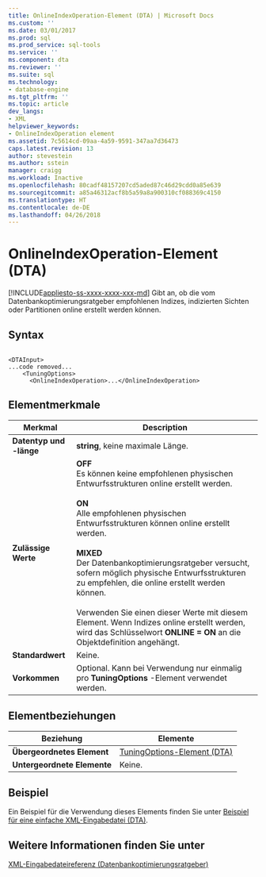 ```yaml
---
title: OnlineIndexOperation-Element (DTA) | Microsoft Docs
ms.custom: ''
ms.date: 03/01/2017
ms.prod: sql
ms.prod_service: sql-tools
ms.service: ''
ms.component: dta
ms.reviewer: ''
ms.suite: sql
ms.technology:
- database-engine
ms.tgt_pltfrm: ''
ms.topic: article
dev_langs:
- XML
helpviewer_keywords:
- OnlineIndexOperation element
ms.assetid: 7c5614cd-09aa-4a59-9591-347aa7d36473
caps.latest.revision: 13
author: stevestein
ms.author: sstein
manager: craigg
ms.workload: Inactive
ms.openlocfilehash: 80cadf48157207cd5aded87c46d29cdd0a85e639
ms.sourcegitcommit: a85a46312acf8b5a59a8a900310cf088369c4150
ms.translationtype: HT
ms.contentlocale: de-DE
ms.lasthandoff: 04/26/2018
---
```

# <a name="onlineindexoperation-element-dta"></a>OnlineIndexOperation-Element (DTA)
[!INCLUDE[appliesto-ss-xxxx-xxxx-xxx-md](../../includes/appliesto-ss-xxxx-xxxx-xxx-md.md)]
  Gibt an, ob die vom Datenbankoptimierungsratgeber empfohlenen Indizes, indizierten Sichten oder Partitionen online erstellt werden können.  
  
## <a name="syntax"></a>Syntax  
  
```  
  
<DTAInput>  
...code removed...  
    <TuningOptions>  
      <OnlineIndexOperation>...</OnlineIndexOperation>  
```  
  
## <a name="element-characteristics"></a>Elementmerkmale  
  
|Merkmal|Description|  
|--------------------|-----------------|  
|**Datentyp und -länge**|**string**, keine maximale Länge.|  
|**Zulässige Werte**|**OFF**<br /> Es können keine empfohlenen physischen Entwurfsstrukturen online erstellt werden.<br /><br /> **ON**<br /> Alle empfohlenen physischen Entwurfsstrukturen können online erstellt werden.<br /><br /> **MIXED**<br /> Der Datenbankoptimierungsratgeber versucht, sofern möglich physische Entwurfsstrukturen zu empfehlen, die online erstellt werden können.<br /><br /> Verwenden Sie einen dieser Werte mit diesem Element. Wenn Indizes online erstellt werden, wird das Schlüsselwort **ONLINE = ON** an die Objektdefinition angehängt.|  
|**Standardwert**|Keine.|  
|**Vorkommen**|Optional. Kann bei Verwendung nur einmalig pro **TuningOptions** -Element verwendet werden.|  
  
## <a name="element-relationships"></a>Elementbeziehungen  
  
|Beziehung|Elemente|  
|------------------|--------------|  
|**Übergeordnetes Element**|[TuningOptions-Element &#40;DTA&#41;](../../tools/dta/tuningoptions-element-dta.md)|  
|**Untergeordnete Elemente**|Keine.|  
  
## <a name="example"></a>Beispiel  
 Ein Beispiel für die Verwendung dieses Elements finden Sie unter [Beispiel für eine einfache XML-Eingabedatei &#40;DTA&#41;](../../tools/dta/simple-xml-input-file-sample-dta.md).  
  
## <a name="see-also"></a>Weitere Informationen finden Sie unter  
 [XML-Eingabedateireferenz &#40;Datenbankoptimierungsratgeber&#41;](../../tools/dta/xml-input-file-reference-database-engine-tuning-advisor.md)  
  
  
